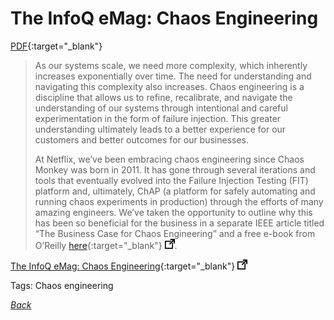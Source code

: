 # The InfoQ eMag: Chaos Engineering

[PDF](../../docs/The-InfoQ-eMag-Chaos-Engineering.pdf){:target="_blank"}

> As our systems scale, we need more complexity, which inherently increases exponentially over time. The need for understanding and navigating this complexity also increases. Chaos engineering is a discipline that allows us to refine, recalibrate, and navigate the understanding of our systems through intentional and careful experimentation in the form of failure injection. This greater understanding ultimately leads to a better experience for our customers and better outcomes for our businesses.
>
> At Netflix, we’ve been embracing chaos engineering since Chaos Monkey was born in 2011. It has gone through several iterations and tools that eventually evolved into the Failure Injection Testing (FIT) platform and, ultimately, ChAP (a platform for safely automating and running chaos experiments in production) through the efforts of many amazing engineers. We’ve taken the opportunity to outline why this has been so beneficial for the business in a separate IEEE article titled “The Business Case for Chaos Engineering” and a free e-book from O’Reilly [here](https://www.oreilly.com/library/view/chaos-engineering/9781491988459/){:target="_blank"} ![external redirect](../../img/ext-redir.png).

[The InfoQ eMag: Chaos Engineering](https://www.infoq.com/minibooks/emag-chaos-engineering){:target="_blank"} ![external redirect](../../img/ext-redir.png)

Tags: Chaos engineering

[_Back_](../)
